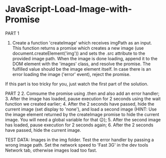 # JavaScript-Load-Image-with-Promise

PART 1
1. Create a function 'createImage' which receives imgPath as an input. This function returns a promise which creates a new image (use document.createElement('img')) and sets the .src attribute to the provided image path. When the image is done loading, append it to the DOM element with the 'images' class, and resolve the promise. The fulfilled value should be the image element itself. In case there is an error loading the image ('error' event), reject the promise.

If this part is too tricky for you, just watch the first part of the solution.

PART 2
2. Comsume the promise using .then and also add an error handler;
3. After the image has loaded, pause execution for 2 seconds using the wait function we created earlier;
4. After the 2 seconds have passed, hide the current image (set display to 'none'), and load a second image (HINT: Use the image element returned by the createImage promise to hide the current image. You will need a global variable for that 😉);
5. After the second image has loaded, pause execution for 2 seconds again;
6. After the 2 seconds have passed, hide the current image.

TEST DATA: Images in the img folder. Test the error handler by passing a wrong image path. Set the network speed to 'Fast 3G' in the dev tools Network tab, otherwise images load too fast.
